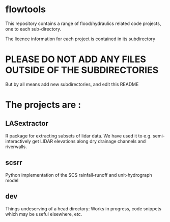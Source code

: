 flowtools
=========

This repository contains a range of flood/hydraulics related code projects, one to each sub-directory.

The licence information for each project is contained in its subdirectory


PLEASE DO NOT ADD ANY FILES OUTSIDE OF THE SUBDIRECTORIES
=========================================================
But by all means add new subdirectories, and edit this README


The projects are :
==================

LASextractor
------------
R package for extracting subsets of lidar data. We have used it to e.g. semi-interactively get LIDAR elevations along dry drainage channels and riverwalls.

scsrr
-----
Python implementation of the SCS rainfall-runoff and unit-hydrograph model

dev
---
Things undeserving of a head directory: Works in progress, code snippets which may be useful elsewhere, etc.
